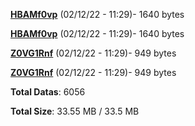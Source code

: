 [**HBAMf0vp**](/data/HBAMf0vp.txt) (02/12/22 - 11:29)- 1640 bytes

[**HBAMf0vp**](/data/HBAMf0vp.txt) (02/12/22 - 11:29)- 1640 bytes

[**Z0VG1Rnf**](/data/Z0VG1Rnf.txt) (02/12/22 - 11:29)- 949 bytes

[**Z0VG1Rnf**](/data/Z0VG1Rnf.txt) (02/12/22 - 11:29)- 949 bytes

**Total Datas**: 6056

**Total Size**: 33.55 MB / 33.5 MB